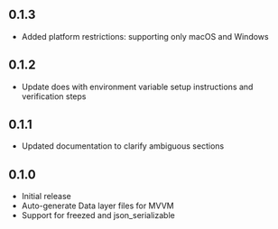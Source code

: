 ## 0.1.3

- Added platform restrictions: supporting only macOS and Windows

## 0.1.2

- Update does with environment variable setup instructions and verification steps

## 0.1.1

- Updated documentation to clarify ambiguous sections

## 0.1.0

- Initial release
- Auto-generate Data layer files for MVVM
- Support for freezed and json_serializable